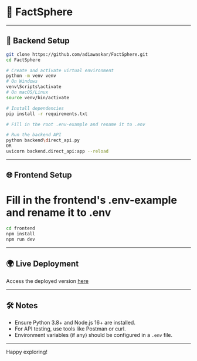 <!-- README.md -->
# 🧠 FactSphere

---

## 🚀 Backend Setup

```bash
git clone https://github.com/adiawaskar/FactSphere.git
cd FactSphere

# Create and activate virtual environment
python -m venv venv
# On Windows
venv\Scripts\activate
# On macOS/Linux
source venv/bin/activate

# Install dependencies
pip install -r requirements.txt

# Fill in the root .env-example and rename it to .env

# Run the backend API
python backend\direct_api.py
OR
uvicorn backend.direct_api:app --reload
```

---

## 🌐 Frontend Setup

# Fill in the frontend's .env-example and rename it to .env

```bash
cd frontend
npm install
npm run dev
```

---

## 🌍 Live Deployment

Access the deployed version [here](fact-sphere-nu.vercel.app)

---

## 🛠 Notes

- Ensure Python 3.8+ and Node.js 16+ are installed.
- For API testing, use tools like Postman or curl.
- Environment variables (if any) should be configured in a `.env` file.

---

Happy exploring!
